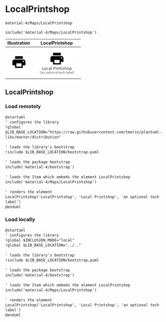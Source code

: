 # LocalPrintshop


```text
material-4/Maps/LocalPrintshop
```

```text
include('material-4/Maps/LocalPrintshop')
```



| Illustration | LocalPrintshop |
| :---: | :---: |
| ![illustration for Illustration](../../material-4/Maps/LocalPrintshop.png) | ![illustration for LocalPrintshop](../../material-4/Maps/LocalPrintshop.Local.png) |




## LocalPrintshop

### Load remotely
```plantuml
@startuml
' configures the library
!global $LIB_BASE_LOCATION="https://raw.githubusercontent.com/tmorin/plantuml-libs/master/distribution"

' loads the library's bootstrap
!include $LIB_BASE_LOCATION/bootstrap.puml

' loads the package bootstrap
include('material-4/bootstrap')

' loads the Item which embeds the element LocalPrintshop
include('material-4/Maps/LocalPrintshop')

' renders the element
LocalPrintshop('LocalPrintshop', 'Local Printshop', 'an optional tech label')
@enduml
```

### Load locally
```plantuml
@startuml
' configures the library
!global $INCLUSION_MODE="local"
!global $LIB_BASE_LOCATION="../.."

' loads the library's bootstrap
!include $LIB_BASE_LOCATION/bootstrap.puml

' loads the package bootstrap
include('material-4/bootstrap')

' loads the Item which embeds the element LocalPrintshop
include('material-4/Maps/LocalPrintshop')

' renders the element
LocalPrintshop('LocalPrintshop', 'Local Printshop', 'an optional tech label')
@enduml
```

